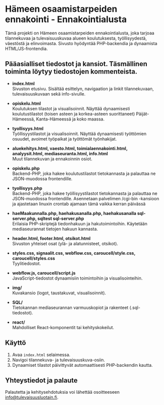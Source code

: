# Hämeen osaamistarpeiden ennakointi - Ennakointialusta

Tämä projekti on Hämeen osaamistarpeiden ennakointialusta, joka tarjoaa tilannekuvaa ja tulevaisuuskuvaa alueen koulutuksesta, työllisyydestä, väestöstä ja elinvoimasta. Sivusto hyödyntää PHP-backendia ja dynaamista HTML/JS-frontendia.

## Pääasialliset tiedostot ja kansiot. Täsmällinen toiminta löytyy tiedostojen kommenteista.

- **index.html**  
  Sivuston etusivu. Sisältää esittelyn, navigaation ja linkit tilannekuvaan, tulevaisuuskuvaan sekä info-sivulle.

- **opiskelu.html**  
  Koulutuksen tilastot ja visualisoinnit. Näyttää dynaamisesti koulutustilastot (toisen asteen ja korkea-asteen suorittaneet) Päijät-Hämeessä, Kanta-Hämeessä ja koko maassa.

- **tyollisyys.html**  
  Työllisyystilastot ja visualisoinnit. Näyttää dynaamisesti työttömien osuudet, avoimet työpaikat ja työttömät työnhakijat.

- **aluekehitys.html, vaesto.html, toimialaennakointi.html, analyysit.html, mediaseuranta.html, info.html**  
  Muut tilannekuvan ja ennakoinnin osiot.

- **opiskelu.php**  
  Backend-PHP, joka hakee koulutustilastot tietokannasta ja palauttaa ne JSON-muodossa frontendille.

- **tyollisyys.php**  
  Backend-PHP, joka hakee työllisyystilastot tietokannasta ja palauttaa ne JSON-muodossa frontendille.
  Asennetaan palvelimen /cgi-bin -kansioon ja ajastetaan linuxin crontab ajamaan tämä vaikka kerran päivässä 

- **haeMaakunnalla.php, haehakusanalla.php, haehakusanalla sql-server.php, sqltest sql-server.php**  
  Erilaisia PHP-skriptejä tiedonhakuun ja hakutoimintoihin. Käytetään mediaseurannat tietojen hakuun kannasta.

- **header.html, footer.html, otsikot.html**  
  Sivuston yhteiset osat (ylä- ja alatunnisteet, otsikot).

- **styles.css, signaalit.css, webflow.css, caroucell/style.css, caroucell/styles.css**  
  Tyylitiedostot.

- **webflow.js, caroucell/script.js**  
  JavaScript-tiedostot dynaamisiin toimintoihin ja visualisointeihin.

- **img/**  
  Kuvakansio (logot, taustakuvat, visualisoinnit).

- **SQL/**  
  Tietokannan mediaseurannan varmuuskopiot ja rakenteet (.sql-tiedostot).

- **react/**  
  Mahdolliset React-komponentit tai kehityskokeilut.

## Käyttö

1. Avaa `index.html` selaimessa.
2. Navigoi tilannekuva- ja tulevaisuuskuva-osiin.
3. Dynaamiset tilastot päivittyvät automaattisesti PHP-backendin kautta.

## Yhteystiedot ja palaute

Palautetta ja kehitysehdotuksia voi lähettää osoitteeseen info@tulevaisuusluotain.fi.
